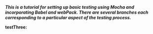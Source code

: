 ***This is a tutorial for setting up basic testing using Mocha and incorporating Babel and webPack. There are several branches each corresponding to a particular aspect of the testing process.***

**testThree:**
